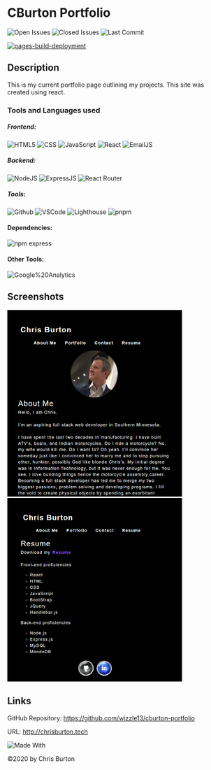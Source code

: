 
  # CBurton Portfolio
  

  ![Open Issues](https://img.shields.io/github/issues-raw/wizzle13/cburton-portfolio?style=plastic)
  ![Closed Issues](https://img.shields.io/github/issues-closed-raw/wizzle13/cburton-portfolio?label=Closed%20Issues&style=plastic)
  ![Last Commit](https://img.shields.io/github/last-commit/wizzle13/cburton-portfolio?style=plastic)

  [![pages-build-deployment](https://github.com/Wizzle13/cburton-portfolio/actions/workflows/pages/pages-build-deployment/badge.svg?branch=gh-pages)](https://github.com/Wizzle13/cburton-portfolio/actions/workflows/pages/pages-build-deployment)
  
  ## Description
  This is my current portfolio page outlining my projects.  This site was created using react.

  ### Tools and Languages used
  
   ##### Frontend:
![HTML5](https://img.shields.io/badge/HTML5-E34F26?style=plastic&logo=html5&logoColor=white)
![CSS](https://img.shields.io/badge/CSS3-1572B6?style=plastic&logo=css3&logoColor=white)
![JavaScript](https://img.shields.io/badge/-JavaScript-F7DF1E?style=plastic&logo=Javascript&logoColor=white)
![React](https://img.shields.io/badge/React-20232A?style=plastic&logo=react&logoColor=61DAFB)
![EmailJS](https://img.shields.io/badge/EmailJS-1572B6?style=plastic&logo=EmailJS&logoColor=61DAFB)

##### Backend:
![NodeJS](https://img.shields.io/badge/Node.js-43853D?style=plastic&logo=node.js&logoColor=white)
![ExpressJS](https://img.shields.io/badge/Express.js-404D59?style=plastic&logo=express&logoColor=white)
![React Router](https://img.shields.io/badge/React_Router-CA4245?style=plastic&logo=reactrouter&logoColor=61DAFB)

##### Tools:
![Github](https://img.shields.io/badge/GitHub-100000?plastic&logo=github&logoColor=white)
![VSCode](https://img.shields.io/badge/VSCode-007ACC?plastic&logo=visualstudiocode&logoColor=white)
![Lighthouse](https://img.shields.io/badge/Lighthouse-F44B21?style=plastic&logo=lighthouse&logoColor=white)
![pnpm](https://img.shields.io/badge/pnpm-F69220?style=plastic&logo=pnpm&logoColor=white)

#### Dependencies:
![npm express](https://img.shields.io/npm/v/express?label=express&style=plastic)

#### Other Tools:
![Google%20Analytics](https://img.shields.io/badge/Google%20Analytics-E37400?plastic&logo=googleanalytics&logoColor=white)
  
 
  ## Screenshots
  <img src = "./public/images/screenshot-about.png">
  
  <img src = "./public/images/screenshot-resume.png">

   

  ## Links
  GitHub Repository: https://github.com/wizzle13/cburton-portfolio

   URL: http://chrisburton.tech

![Made With](https://img.shields.io/badge/Made%20with-Ultimate%20README%20Generator-blue?style=plastic)

  &copy;2020 by Chris Burton
